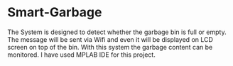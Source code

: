# Smart-Garbage
The System is designed to detect whether the garbage bin is full or empty. The message will be sent via Wifi and even it will be displayed on LCD screen
on top of the bin. With this system the garbage content can be monitored. 
I have used MPLAB IDE for this project.
